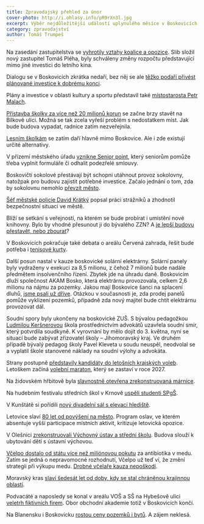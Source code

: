 ```yaml
---
title: Zpravodajský přehled za únor
cover-photo: http://i.ohlasy.info/pR9rXn3l.jpg
excerpt: Výběr nejdůležitější událostí uplynulého měsíce v Boskovicích a okolí podle redakce Ohlasů. Přečtěte si stručný zpravodajský přehled toho nejpodstatnějšího, co se v únoru na Boskovicku událo.
category: zpravodajství
author: Tomáš Trumpeš
---
```


Na zasedání zastupitelstva se [vyhrotily vztahy koalice a opozice](/clanky/2016/02/zastupitelstvo.html). Slib složil nový zastupitel Tomáš Pléha, byly schváleny změny rozpočtu představující mimo jiné investici do letního kina.

Dialogu se v Boskovicích zkrátka nedaří, bez něj se ale [těžko podaří přivést plánované investice k dobrému konci](/clanky/2016/02/komentar-investice.html).

Plány a investice v oblasti kultury a sportu představil také [místostarosta Petr Malach](/clanky/2016/02/rozhovor-petr-malach.html).

[Přístavba školky za více než 20 milionů korun](/clanky/2016/02/pristavba-ms.html) se začne brzy stavět na Bílkově ulici. Možná se tak zcela vyřeší problém s nedostatkem míst. Jak bude budova vypadat, radnice zatím nezveřejnila.

[Lesním školkám](/clanky/2016/02/lesni-skolky.html) se zatím daří hlavně mimo Boskovice. Ale i zde existují určité alternativy.

V přízemí městského úřadu [vznikne Senior point](http://blanensky.denik.cz/zpravy_region/novy-senior-point-upozorni-duchodce-na-podezrele-smlouvy-20160211.html), který seniorům pomůže třeba vyplnit formuláře či odhalit podezřelé smlouvy.

Boskovičtí sokolové přestávají být schopni utáhnout provoz sokolovny, natožpak pro budovu zajistit potřebné investice. Začalo jednání o tom, zda by sokolovnu nemohlo [převzít město](/clanky/2016/02/sokolovna-mestu.html).

[Šéf městské policie David Krátký](/clanky/2016/02/rozhovor-kratky.html) popsal práci strážníků a zhodnotil bezpečnostní situaci ve městě.

Blíží se setkání s veřejností, na kterém se bude probírat i umístění nové knihovny. Bylo by vhodné přesunout ji do bývalého ZZN? A [je lepší budovu přestavět, nebo zbourat](/clanky/2016/02/anketa-zzn.html)?

V Boskovicích pokračuje také debata o areálu Červená zahrada, řešit bude potřeba i [tenisové kurty](/clanky/2016/02/cervenka-kurty.html).

Další posun nastal v kauze boskovické solární elektrárny. Solární panely byly vydraženy v exekuci za 8,5 milionu, z čehož 7 milionů bude nadále předmětem insolvenčního řízení. Zbytek jde na úhradu daně. Boskovicím dluží společnost AKAM Bosko, která elektrárnu provozovala, celkem 2,6 milionu na nájmu za pozemky. Jakou mají Boskovice šanci na splacení dluhů, [jsme psali už dříve](/clanky/2016/01/solarni-insolvence.html). Otázkou v současnosti je, zda prodej panelů pomůže vyklizení pozemků, případně zda nový majitel bude chtít elektrárnu provozovat dál.

Soudní spory byly ukončeny na boskovické ZUŠ. S bývalou pedagožkou [Ludmilou Keršnerovou](/clanky/2015/11/soud-zus.html) škola prostřednictvím advokátů uzavřela soudní smír, který potvrdila soudkyně. K vyrovnání by mělo dojít do 3. května, nyní se situací bude zabývat zřizovatel školy – Jihomoravský kraj. Ve druhém případě bývalý pedagog školy Pavel Kleveta u soudu neuspěl, neodvolal se a vyplatil škole stanovené náklady na soudní výlohy a advokáta.

Strany postupně [představily kandidáty do letošních krajských voleb](/clanky/2016/02/krajske-volby.html). Letoškem začíná [volební maraton](/clanky/2016/02/volebni-maraton.html), který se zastaví v roce 2027.

Na židovském hřbitově byla [slavnostně otevřena zrekonstruovaná márnice](http://blanensky.denik.cz/zpravy_region/obrazem-v-boskovicich-se-podivali-do-opravene-marnice-na-zidovskem-hrbitove-20160201.html).

Na hudebním festivalu středních škol v Krnově [uspěli studenti SPgŠ](http://blanensky.denik.cz/kultura_region/boskovicti-studenti-sbirali-ceny-na-hudebnim-festivalu-v-krnove-20160302.html).

V Kunštátě si pořídili [nový divadelní sál s elevací hlediště](http://blanensky.denik.cz/kultura_region/recitovali-v-novem-v-kunstatske-skole-si-pochvaluji-novy-divadelni-sal-20160225.html).

Letovice slaví [80 let od povýšení na město](http://blanensky.denik.cz/zpravy_region/letovice-slavi-mestem-jsou-uz-osmdesat-let-20160205.html). Program oslav, ve kterém absentuje vyšší participace místních aktivit, kritizuje letovická opozice.

V Olešnici [zrekonstruovali Výchovný ústav a střední školu](http://zrcadlo.net/clanky/Modernizovana-budova-prinese-lepsi-komfort-ctyriadvaceti-detem-2628/). Budova slouží k ubytování dětí s ústavní výchovou.

[Včelpo dostalo od státu více než miliónovou pokutu](http://blanensky.denik.cz/zpravy_region/vcelpo-dostalo-pokutu-1-2-milionu-korun-potvrdili-veterinari-20160226-3xg2.html) za antibiotika v medu. Zatím se jedná o nepravomocné rozhodnutí, Včelpo už teď ví, že změní strategii při výkupu medu. [Drobné včelaře kauza nepoškodí](http://blanensky.denik.cz/zpravy_region/vcelar-kauza-vcelpo-je-obrovska-rana-pro-svaz-my-na-tom-jen-vydelame-20160302.html).

Moravský kras [slaví šedesát let od doby, kdy se stal chráněnou krajinnou oblastí](http://blanensky.denik.cz/zpravy_region/rezervace-v-moravskem-krasu-slavi-60-let-20160301.html).

Podvacáté a naposledy se konal v areálu VOŠ a SŠ na Hybešově ulici [veletrh fiktivních firem](http://blanensky.denik.cz/zpravy_region/obrazem-boskovice-hostily-veletrh-fiktivnich-firem-podvacate-a-naposledy-20160226.html). Obor obchodní akademie totiž v Boskovicích kon­čí.

Na Blanensku i Boskovicku [rostou ceny pozemků i bytů](http://blanensky.denik.cz/zpravy_region/ceny-bytu-a-pozemku-na-blanensku-rostou-je-o-ne-zajem-a-je-jich-malo-20160206.html). A zájem neklesá.

